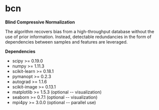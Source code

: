 # bcn
**Blind Compressive Normalization**

The algorithm recovers bias from a high-throughput database without the use of prior information. Instead, detectable redundancies in the form of dependencies between samples and features are leveraged.

**Dependencies**

- scipy >= 0.19.0
- numpy >= 1.11.3
- scikit-learn >= 0.18.1
- pymanopt >= 0.2.3
- autograd >= 1.1.6
- scikit-image >= 0.13.1
- matplotlib >= 1.5.3 (optional -- visualization)
- seaborn >= 0.7.1 (optional -- visualization)
- mpi4py >= 3.0.0 (optional -- parallel use)


